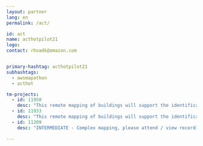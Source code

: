 ```yaml
---
layout: partner
lang: en
permalink: /act/

id: act
name: acthotpilot21
logo: 
contact: rhoadk@amazon.com


primary-hashtag: acthotpilot21
subhashtags:
  - awsmapathon
  - acthot

tm-projects:
  - id: 11950
    desc: "This remote mapping of buildings will support the identification and characterization of settlements, as well as the implementation of planned activities and largely the generation of data for humanitarian activities."
  - id: 11933
    desc: "This remote mapping of buildings will support the identification and characterization of settlements, as well as the implementation of planned activities and largely the generation of data for humanitarian activities."
  - id: 11209
    desc: "INTERMEDIATE - Complex mapping, please attend / view recording of second session first. This remote mapping of buildings will support the identification and characterization of settlements, as well as the implementation of planned activities and largely the generation of data for humanitarian activities."
    
---
```

